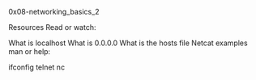0x08-networking_basics_2

Resources
Read or watch:

What is localhost
What is 0.0.0.0
What is the hosts file
Netcat examples
man or help:

ifconfig
telnet
nc
